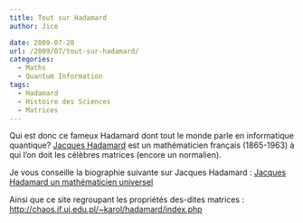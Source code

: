 ```yaml
---
title: Tout sur Hadamard
author: Jice

date: 2009-07-20
url: /2009/07/tout-sur-hadamard/
categories:
  - Maths
  - Quantum Information
tags:
  - Hadamard
  - Histoire des Sciences
  - Matrices
---
```

Qui est donc ce fameux Hadamard dont tout le monde parle en informatique quantique? <a title="Jacques Hadamard" href="http://fr.wikipedia.org/wiki/Jacques_Hadamard" target="_blank">Jacques Hadamard</a> est un mathématicien français (1865-1963) à qui l&#8217;on doit les célèbres matrices (encore un normalien).

Je vous conseille la biographie suivante sur Jacques Hadamard : <a title="Jacques Hadamard" href="http://books.google.fr/books?id=NhK6LIApE8UC&printsec=frontcover" target="_blank">Jacques Hadamard un mathématicien universel</a>

Ainsi que ce site regroupant les propriétés des-dites matrices : <a title="Propriétés des matrices de Hadamard" href="http://chaos.if.uj.edu.pl/~karol/hadamard/index.php" target="_blank">http://chaos.if.uj.edu.pl/~karol/hadamard/index.php</a>